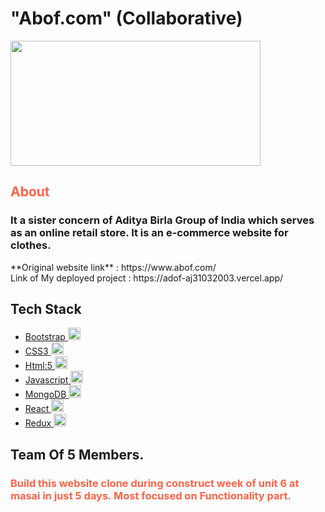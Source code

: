 #

<h1> "Abof.com" (Collaborative) </h1>
<img src="https://imagescdn.abof.com/img/app/brands/abof/abof_logo_1.png" width="400" height="200">
<h2 style="color:Tomato;">About</h2>
<h3>It a sister concern of Aditya Birla Group of India which serves as an online retail store. It is an e-commerce website for clothes.</h3>
**Original website link** : https://www.abof.com/
<br />
 Link of My deployed project : https://adof-aj31032003.vercel.app/
<h2> Tech Stack</h2>
 <ul>
            <li>
                <a href="https://getbootstrap.com" target="_blank" rel="noreferrer"> 
                <span>Bootstrap</span>
                <img src="https://cdn-icons-png.flaticon.com/128/5968/5968672.png" alt="bootstrap" width="20" height="20"/>
                 </a>
            </li>
            <li>
                <a href="https://www.w3schools.com/css/" target="_blank" rel="noreferrer">
                    <span>CSS3</span>
                     <img src="https://cdn-icons-png.flaticon.com/128/5968/5968242.png" alt="css3" width="20" height="20"/>
                </a>
            </li>
            <li>
            <a href="https://www.w3.org/html/" target="_blank" rel="noreferrer">
                <span>Html:5</span>
            <img src="https://cdn-icons-png.flaticon.com/128/5968/5968267.png" alt="html5" width="20" height="20"/>
            </a> 
            </li>
            <li>
            <a href="https://developer.mozilla.org/en-US/docs/Web/JavaScript" target="_blank" rel="noreferrer">
                <span>Javascript</span>
                 <img src="https://cdn-icons-png.flaticon.com/128/5968/5968292.png" alt="javascript" width="20" height="20"/> 
            </a>
            </li>
            <li>
            <a href="https://www.mongodb.com/" target="_blank" rel="noreferrer"> 
            <span>MongoDB</span>
            <img src="https://encrypted-tbn0.gstatic.com/images?q=tbn:ANd9GcQV_HmAt_OMI6pNjF9yjSaEMA7QwG86RmF_eRlswIU&s" alt="mongodb" width="20" height="20"/> 
            </a>  
            </li>
            <li>
            <a href="https://reactjs.org/" target="_blank" rel="noreferrer"> 
            <span>React</span>
            <img src="https://cdn-icons-png.flaticon.com/128/1126/1126012.png" alt="react" width="20" height="20"/> 
            </a> 
            </li>
            <li>
            <a href="https://redux.js.org" target="_blank" rel="noreferrer"> 
            <span>Redux</span>
            <img src="https://encrypted-tbn0.gstatic.com/images?q=tbn:ANd9GcQuhGoDZOt4pfspBv9Wl8XrVkr5mtQtTV2-ZbCBW8hVAA&s" alt="redux" width="20" height="20"/> 
            </a> 
            </li>
        </ul>

<h2>Team Of 5 Members.</h2>
<h3 style="color:Tomato;">
    Build this website clone during construct week of unit 6 at masai in just 5 days. 
    Most focused on Functionality part.
</h3>
